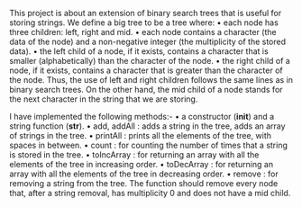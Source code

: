 This project is about an extension of binary search trees that is useful for storing strings.
We define a big tree to be a tree where:
• each node has three children: left, right and mid.
• each node contains a character (the data of the node) and a non-negative integer
(the multiplicity of the stored data).
• the left child of a node, if it exists, contains a character that is smaller
(alphabetically) than the character of the node.
• the right child of a node, if it exists, contains a character that is greater than the
character of the node.
Thus, the use of left and right children follows the same lines as in binary search trees. On
the other hand, the mid child of a node stands for the next character in the string that we
are storing.

I have implemented the following methods:- 
• a constructor (__init__) and a string function (__str__).
• add, addAll : adds a string in the tree, adds an array of strings in the tree.
• printAll : prints all the elements of the tree, with spaces in between.
• count : for counting the number of times that a string is stored in the tree.
• toIncArray : for returning an array with all the elements of the tree in increasing
order.
• toDecArray : for returning an array with all the elements of the tree in decreasing
order. 
• remove : for removing a string from the tree. The function should remove every
node that, after a string removal, has multiplicity 0 and does not have a mid child. 

